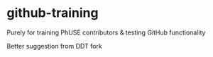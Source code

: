 # github-training
Purely for training PhUSE contributors &amp; testing GitHub functionality

Better suggestion from DDT fork
